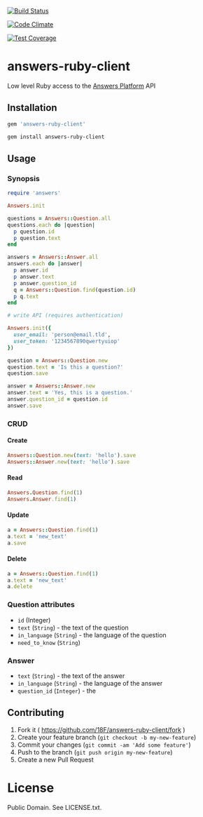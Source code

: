[![Build Status](https://travis-ci.org/18F/answers-ruby-client.svg?branch=master)](https://travis-ci.org/18F/answers-ruby-client)

[![Code Climate](https://codeclimate.com/github/18F/answers-ruby-client.png)](https://codeclimate.com/github/18F/answers-ruby-client)

[![Test Coverage](https://codeclimate.com/github/18F/answers-ruby-client/coverage.png)](https://codeclimate.com/github/18F/answers-ruby-client)

# answers-ruby-client

Low level Ruby access to the [Answers Platform](https://github.com/18F/answers) API

## Installation

```ruby
gem 'answers-ruby-client'
```

```sh
gem install answers-ruby-client
```

## Usage

### Synopsis

```ruby
require 'answers'

Answers.init

questions = Answers::Question.all
questions.each do |question|
  p question.id
  p question.text
end

answers = Answers::Answer.all
answers.each do |answer|
  p answer.id
  p answer.text
  p answer.question_id
  q = Answers::Question.find(question.id)
  p q.text
end

# write API (requires authentication)

Answers.init({
  user_email: 'person@email.tld',
  user_token: '1234567890qwertyuiop'
})

question = Answers::Question.new
question.text = 'Is this a question?'
question.save

answer = Answers::Answer.new
answer.text = 'Yes, this is a question.'
answer.question_id = question.id
answer.save

```

### CRUD

#### Create

```ruby
Answers::Question.new(text: 'hello').save
Answers::Answer.new(text: 'hello').save
```

#### Read

```ruby
Answers.Question.find(1)
Answers.Answer.find(1)
```

#### Update

```ruby
a = Answers::Question.find(1)
a.text = 'new_text'
a.save
```

#### Delete

```ruby
a = Answers::Question.find(1)
a.text = 'new_text'
a.delete
```

### Question attributes

- `id` (Integer)
- `text` (`String`) - the text of the question
- `in_language` (`String`) - the language of the question
- `need_to_know` (`String`)


### Answer

- `text` (`String`) - the text of the answer
- `in_language` (`String`) - the language of the answer
- `question_id` (`Integer`) - the 

## Contributing

1. Fork it ( https://github.com/18F/answers-ruby-client/fork )
2. Create your feature branch (`git checkout -b my-new-feature`)
3. Commit your changes (`git commit -am 'Add some feature'`)
4. Push to the branch (`git push origin my-new-feature`)
5. Create a new Pull Request

# License

Public Domain. See LICENSE.txt.
